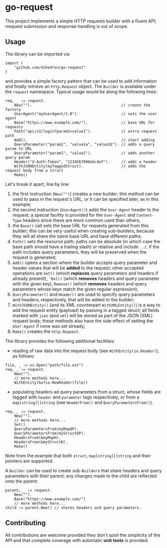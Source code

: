 # go-request
This project implements a simple HTTP requests builder with a fluent API; rrequest submission and response handling is out of scope.

## Usage
The library can be imported via
``` golang {.line-numbers}
import (
	"github.com/dihedron/go-request"
)
```
and provides a simple factory pattern that can be used to add information and finally retrieve an ```http.Request``` object. The ```Builder``` is available under the ```request``` namespace.
Typical usage would be along the following lines:
``` golang {.line-numbers}
req, _ := request.
	New("").                                        // create the factory
	UserAgent("myUserAgent/1.0").                   // sets the user agent
	Base("https://www.example.com/").               // base URL for requests
	Path("api/v2/login?param1=value1").             // extra request path
	Add().                                          // start adding
	QueryParameter("param1", "value1a", "value1b").	// adds a query param to URL
	QueryParameter("param2", "value2").             // adds another query param
	Header("X-Auth-Token", "1234567890abcdef").     // adds a header
	WithJSONEntity(myTaggedStruct).                 // adds the request body from a struct
	Make()
```
Let's break it apart, line by line: 
1. the first instruction (```New("")```) creates a new builder; this method can be used to pass in the request's URL, or it can be specified later, as in this example;
2. the second instruction (```UserAgent()```) adds the ```User-Agent``` header to the request; a special facility is provided for the ```User-Agent``` and ```Content-Type``` headers since these are more common used than others;
3. the ```Base()``` call sets the base URL for requests generated from this builder; this can be very useful when creating sub-builders, because they will all share the same base URL and have different paths;
4. ```Path()``` sets the resource path; paths can be absolute (in which case the base path should have a trailing slash) or relative and include ```../```; if the path includes query parameters, they will be preserved when the request is generated;
5. ```Add()``` opens a section where the builder accepts query parameter and header values that will be __added__ to the request; other accepted operations are ```Set()``` (which __replaces__ query parameters and headers if already present), ```'Del()``` (which __removes__ headers and query parameter with the given key), ```Remove()``` (which __removes__ headers and query parameters whose keys match the given regular expression);
6. ```QueryParameter()``` and ```Header()``` are used to specify query parameters and headers, respectively, that will be added to the builder;
7. ```WithJSONEntity()``` (and its XML counterpart ```WithXMLEntity()```) is a way to add the request entity (payload) by passing in a tagged struct; all fields marked with ```json``` (and ```xml```) will be stored as part of the JSON (XML) request body; these methods also have the side effect of setting the ```USer-Agent``` if none was set already;
8. ```Make()``` creates the ```http.Request```.
 
The library provides the following additional facilities:
- reading of raw data into the request body (see ```WithEntity(io.Reader)```), as follows:
``` golang {.line-numbers}
file, _ := os.Open("path/file.ext")
req, _ := request.
	New("").
	// more methods here...
	WithEntity(bufio.NewReader(file))
```
- populating headers ad query parameters from a struct, whose fields are tagged with ```header``` and ```parameter``` tags respectively, or from a ```map[string][]string``` (see ```HeaderFrom()``` and ```QueryParametersFrom()```).
``` golang {.line-numbers}
req, _ := request.
	New("").
	// more methods here...
	Set().
	QueryParametersFrom(myMapQP).
	QueryParametersFrom(myStructQP).
	HeadersFrom(&myMapH).
	HeadersFrom(&myStructH).
	Make()
```
Note from the example that both ```struct```, ```map[string][]string``` and their pointers are supported.

A ```Builder``` can be used to create sub-```Builder```s that share headers and query parameters with their parent; any changes made to the child are reflected onto the parent:
``` golang {.line-numbers}
parent, _ := request.
	New("").
	Base("https://www.example.com/")
	// more methods here...
child := parent.New() // shares headers and query parameters.
```	


## Contributing
All contributions are welcome provided they don't spoil the simplicity of the API and that complete coverage with automatic __unit tests__ is provided.